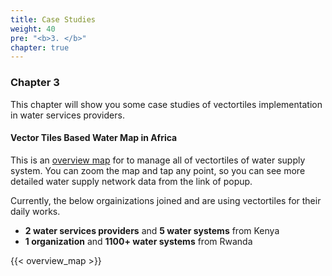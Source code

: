 ```yaml
---
title: Case Studies
weight: 40
pre: "<b>3. </b>"
chapter: true
---
```


### Chapter 3

This chapter will show you some case studies of vectortiles implementation in water services providers.

#### Vector Tiles Based Water Map in Africa
This is an [overview map](https://watergis.github.io/water-map) for to manage all of vectortiles of water supply system. You can zoom the map and tap any point, so you can see more detailed water supply network data from the link of popup.

Currently, the below orgainizations joined and are using vectortiles for their daily works.
- **2 water services providers** and **5 water systems** from Kenya
- **1 organization** and **1100+ water systems** from Rwanda

{{< overview_map >}}